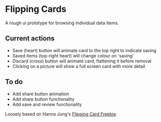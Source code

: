 # Flipping Cards

A rough ui prototype for browsing individual data items.

## Current actions
- Save (heart) button will animate card to the top right to indicate saving
- Saved items (top-right heart) will change colour on 'saving'
- Discard (cross) button will animate card, flattening it before removal
- Clicking on a picture will show a full screen card with more detail

## To do
- Add share button animation
- Add share button functionality
- Add save and review functionality


Loosely based on Hanna Jung's [Flipping Card Freebie](https://dribbble.com/shots/2106306-Flipping-Card-Freebie).
